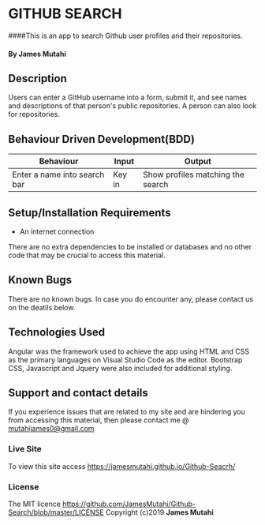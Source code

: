 # GITHUB SEARCH

####This is an app to search Github user profiles and their repositories.

#### By **James Mutahi**

## Description

Users can enter a GitHub username into a form, submit it, and see names and descriptions of that person's public repositories. A person can also look for repositories.

## Behaviour Driven Development(BDD)

| Behaviour                    | Input  | Output                            |
| ---------------------------- | ------ | --------------------------------- |
| Enter a name into search bar | Key in | Show profiles matching the search |

## Setup/Installation Requirements

- An internet connection

There are no extra dependencies to be installed or databases and no other code that may be crucial to access this material.

## Known Bugs

There are no known bugs. In case you do encounter any, please contact us on the deatils below.

## Technologies Used

Angular was the framework used to achieve the app using HTML and CSS as the primary languages on Visual Studio Code as the editor. Bootstrap CSS, Javascript and Jquery were also included for additional styling.

## Support and contact details

If you experience issues that are related to my site and are hindering you from accessing this material, then please contact me @ mutahijames0@gmail.com

### Live Site

To view this site access https://jamesmutahi.github.io/Github-Seacrh/

### License

The MIT licence
https://github.com/JamesMutahi/Github-Search/blob/master/LICENSE
Copyright (c)2019
**James Mutahi**
